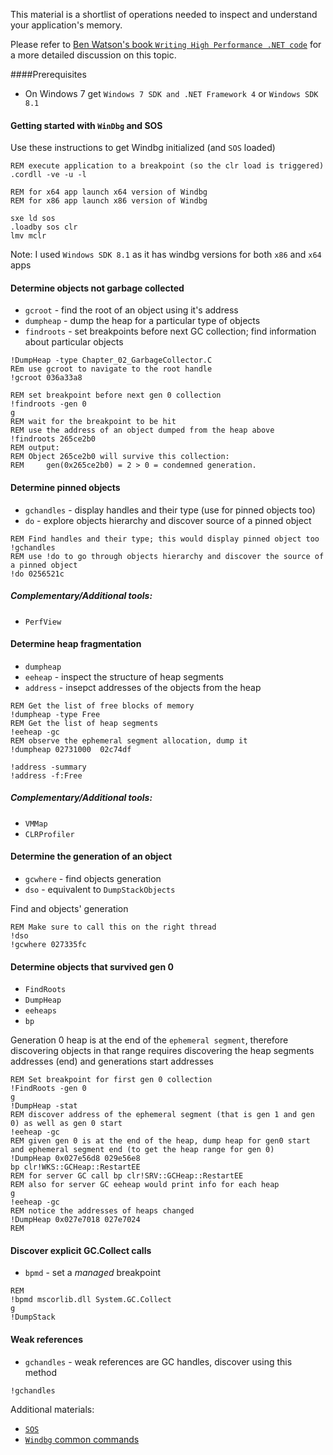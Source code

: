 This material is a shortlist of operations needed to inspect and understand your application's memory.

Please refer to [Ben Watson's book `Writing High Performance .NET code`](http://www.writinghighperf.net/) for a more detailed discussion on this topic.

####Prerequisites

- On Windows 7 get `Windows 7 SDK and .NET Framework 4` or `Windows SDK 8.1`

#### Getting started with `WinDbg` and SOS
Use these instructions to get Windbg initialized (and `SOS` loaded)

```
REM execute application to a breakpoint (so the clr load is triggered)
.cordll -ve -u -l

REM for x64 app launch x64 version of Windbg
REM for x86 app launch x86 version of Windbg

sxe ld sos
.loadby sos clr
lmv mclr
```

Note: I used `Windows SDK 8.1` as it has windbg versions for both `x86` and `x64` apps

#### Determine objects not garbage collected

* `gcroot` - find the root of an object using it's address
* `dumpheap` - dump the heap for a particular type of objects
* `findroots` - set breakpoints before next GC collection; find information about particular objects

```
!DumpHeap -type Chapter_02_GarbageCollector.C
REm use gcroot to navigate to the root handle
!gcroot 036a33a8
```

```
REM set breakpoint before next gen 0 collection
!findroots -gen 0
g
REM wait for the breakpoint to be hit
REM use the address of an object dumped from the heap above
!findroots 265ce2b0
REM output:
REM Object 265ce2b0 will survive this collection:
REM 	gen(0x265ce2b0) = 2 > 0 = condemned generation.
```

#### Determine pinned objects

* `gchandles` - display handles and their type (use for pinned objects too)
* `do` - explore objects hierarchy and discover source of a pinned object

```
REM Find handles and their type; this would display pinned object too
!gchandles
REM use !do to go through objects hierarchy and discover the source of a pinned object
!do 0256521c
```

##### Complementary/Additional tools:

* `PerfView`

#### Determine heap fragmentation

* `dumpheap`
* `eeheap` - inspect the structure of heap segments
* `address` - insepct addresses of the objects from the heap

```
REM Get the list of free blocks of memory
!dumpheap -type Free
REM Get the list of heap segments
!eeheap -gc
REM observe the ephemeral segment allocation, dump it
!dumpheap 02731000  02c74df
```

```
!address -summary
!address -f:Free
```

##### Complementary/Additional tools:

* `VMMap`
* `CLRProfiler`

#### Determine the generation of an object

* `gcwhere` - find objects generation
* `dso` - equivalent to `DumpStackObjects`

Find and objects' generation
```
REM Make sure to call this on the right thread
!dso
!gcwhere 027335fc
```

#### Determine objects that survived gen 0

* `FindRoots`
* `DumpHeap`
* `eeheaps`
* `bp`

Generation 0 heap is at the end of the `ephemeral segment`, therefore discovering objects in that range requires discovering the heap segments addresses (end) and generations start addresses
```
REM Set breakpoint for first gen 0 collection
!FindRoots -gen 0
g
!DumpHeap -stat
REM discover address of the ephemeral segment (that is gen 1 and gen 0) as well as gen 0 start
!eeheap -gc
REM given gen 0 is at the end of the heap, dump heap for gen0 start and ephemeral segment end (to get the heap range for gen 0)
!DumpHeap 0x027e56d8 029e56e8
bp clr!WKS::GCHeap::RestartEE
REM for server GC call bp clr!SRV::GCHeap::RestartEE
REM also for server GC eeheap would print info for each heap
g
!eeheap -gc
REM notice the addresses of heaps changed
!DumpHeap 0x027e7018 027e7024
REM
```

#### Discover explicit GC.Collect calls

* `bpmd` - set a _managed_ breakpoint

```
REM 
!bpmd mscorlib.dll System.GC.Collect
g
!DumpStack
```

#### Weak references

* `gchandles` - weak references are GC handles, discover using this method

```
!gchandles
```

Additional materials:

* [`SOS`](https://msdn.microsoft.com/en-us/library/windows/hardware/ff540665(v=vs.85).aspx)
* [`Windbg` common commands](http://windbg.info/doc/1-common-cmds.html)
